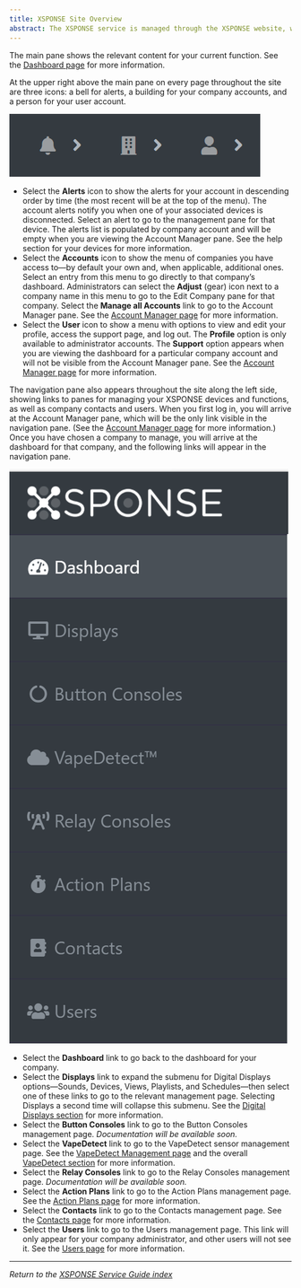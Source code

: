 ```yaml
---
title: XSPONSE Site Overview
abstract: The XSPONSE service is managed through the XSPONSE website, which provides a dashboard through which you can access various components relevant to your devices. The site features a consistent look and feel, with every pane providing the same base functions, to make navigation easier.
---
```

The main pane shows the relevant content for your current function. See the [Dashboard page](dashboard.md) for more information.

At the upper right above the main pane on every page throughout the site are three icons: a bell for alerts, a building for your company accounts, and a person for your user account.

![image of menu icons](menu_icons.png)

-	Select the **Alerts** icon to show the alerts for your account in descending order by time (the most recent will be at the top of the menu). The account alerts notify you when one of your associated devices is disconnected. Select an alert to go to the management pane for that device. The alerts list is populated by company account and will be empty when you are viewing the Account Manager pane. See the help section for your devices for more information.
-	Select the **Accounts** icon to show the menu of companies you have access to—by default your own and, when applicable, additional ones. Select an entry from this menu to go directly to that company’s dashboard. Administrators can select the **Adjust** (gear) icon next to a company name in this menu to go to the Edit Company pane for that company. Select the **Manage all Accounts** link to go to the Account Manager pane. See the [Account Manager page](account-manager.md) for more information.
-	Select the **User** icon to show a menu with options to view and edit your profile, access the support page, and log out. The **Profile** option is only available to administrator accounts. The **Support** option appears when you are viewing the dashboard for a particular company account and will not be visible from the Account Manager pane. See the [Account Manager page](account-manager.md) for more information.

The navigation pane also appears throughout the site along the left side, showing links to panes for managing your XSPONSE devices and functions, as well as company contacts and users. When you first log in, you will arrive at the Account Manager pane, which will be the only link visible in the navigation pane. (See the [Account Manager page](account-manager.md) for more information.) Once you have chosen a company to manage, you will arrive at the dashboard for that company, and the following links will appear in the navigation pane.

![image of navigation pane](navigation_pane.png)

-	Select the **Dashboard** link to go back to the dashboard for your company.
-	Select the **Displays** link to expand the submenu for Digital Displays options—Sounds, Devices, Views, Playlists, and Schedules—then select one of these links to go to the relevant management page. Selecting Displays a second time will collapse this submenu. See the [Digital Displays section](../digital-displays/about-digital-displays.md) for more information.
-	Select the **Button Consoles** link to go to the Button Consoles management page. _Documentation will be available soon._ 
-	Select the **VapeDetect** link to go to the VapeDetect sensor management page. See the [VapeDetect Management page](../vape-detect/vapedetect-management.md) and the overall [VapeDetect section](../vape-detect/about-vapedetect.md) for more information.
-	Select the **Relay Consoles** link to go to the Relay Consoles management page. _Documentation will be available soon._
-	Select the **Action Plans** link to go to the Action Plans management page. See the [Action Plans page](action-plans.md) for more information.
-	Select the **Contacts** link to go to the Contacts management page. See the [Contacts page](contacts-management.md) for more information.
-	Select the **Users** link to go to the Users management page. This link will only appear for your company administrator, and other users will not see it. See the [Users page](users-management.md) for more information.

___
*Return to the [XSPONSE Service Guide index](index.md)*
